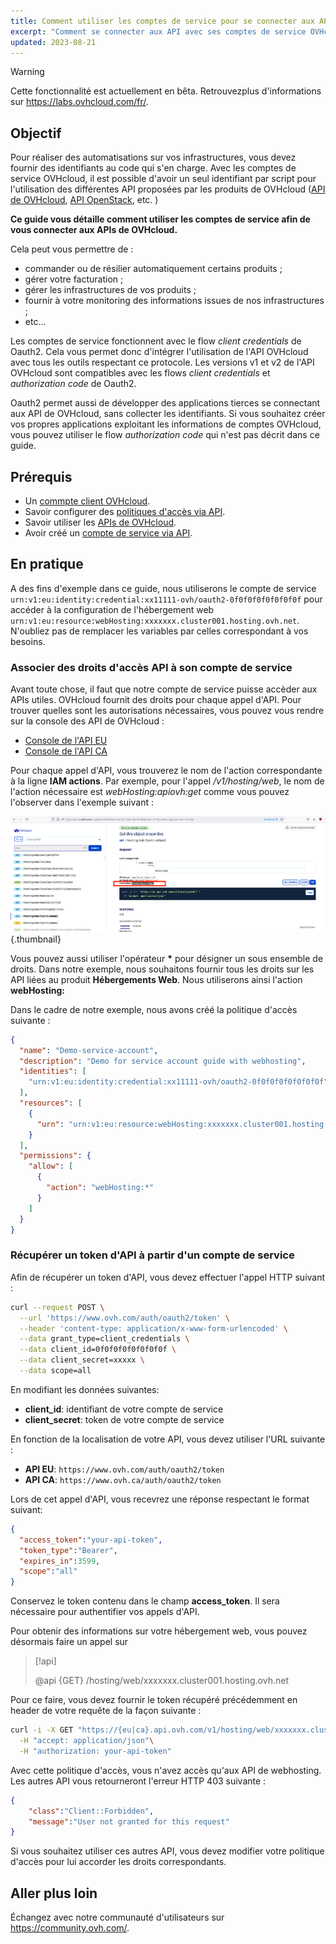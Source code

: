 ```yaml
---
title: Comment utiliser les comptes de service pour se connecter aux API de OVHcloud
excerpt: "Comment se connecter aux API avec ses comptes de service OVHcloud grâce au protocole Oauth2"
updated: 2023-08-21
---
```


> [!warning]
>
> Cette fonctionnalité est actuellement en bêta. Retrouvezplus d'informations sur <https://labs.ovhcloud.com/fr/>.
>

## Objectif

Pour réaliser des automatisations sur vos infrastructures, vous devez fournir des identifiants au code qui s'en charge. Avec les comptes de service OVHcloud, il est possible d'avoir un seul identifiant par script pour l'utilisation des différentes API proposées par les produits de OVHcloud ([API de OVHcloud](/pages/account/api/console-preview), [API OpenStack](/pages/platform/public-cloud/starting_with_nova), etc. )

**Ce guide vous détaille comment utiliser les comptes de service afin de vous connecter aux APIs de OVHcloud.**

Cela peut vous permettre de :

- commander ou de résilier automatiquement certains produits ;
- gérer votre facturation ;
- gérer les infrastructures de vos produits ;
- fournir à votre monitoring des informations issues de nos infrastructures ;
- etc...

Les comptes de service fonctionnent avec le flow *client credentials* de Oauth2. Cela vous permet donc d'intégrer l'utilisation de l'API OVHcloud avec tous les outils respectant ce protocole. Les versions v1 et v2 de l'API OVHcloud sont compatibles avec les flows *client credentials* et *authorization code* de Oauth2.

Oauth2 permet aussi de développer des applications tierces se connectant aux API de OVHcloud, sans collecter les identifiants. Si vous souhaitez créer vos propres applications exploitant les informations de comptes OVHcloud, vous pouvez utiliser le flow *authorization code* qui n'est pas décrit dans ce guide.

## Prérequis

- Un [commpte client OVHcloud](/pages/account/customer/ovhcloud-account-creation).
- Savoir configurer des [politiques d'accès via API](/pages/account/customer/iam-policies-api).
- Savoir utiliser les [APIs de OVHcloud](/pages/account/api/first-steps).
- Avoir créé un [compte de service via API](/pages/account/policies/manage-service-account).

## En pratique

A des fins d'exemple dans ce guide, nous utiliserons le compte de service `urn:v1:eu:identity:credential:xx11111-ovh/oauth2-0f0f0f0f0f0f0f0f` pour accéder à la configuration de l'hébergement web `urn:v1:eu:resource:webHosting:xxxxxxx.cluster001.hosting.ovh.net`. N'oubliez pas de remplacer les variables par celles correspondant à vos besoins.

### Associer des droits d'accès API à son compte de service

Avant toute chose, il faut que notre compte de service puisse accèder aux APIs utiles. OVHcloud fournit des droits pour chaque appel d'API. Pour trouver quelles sont les autorisations nécessaires, vous pouvez vous rendre sur la console des API de OVHcloud :

- [Console de l'API EU](https://eu.api.ovh.com/console-preview/)
- [Console de l'API CA](https://ca.api.ovh.com/console-preview/)

Pour chaque appel d'API, vous trouverez le nom de l'action correspondante à la ligne **IAM actions**.
Par exemple, pour l'appel */v1/hosting/web*, le nom de l'action nécessaire est *webHosting:apiovh:get* comme vous pouvez l'observer dans l'exemple suivant :

![API](images/actions-in-console.png){.thumbnail}

Vous pouvez aussi utiliser l'opérateur **\*** pour désigner un sous ensemble de droits. Dans notre exemple, nous souhaitons fournir tous les droits sur les API liées au produit **Hébergements Web**. Nous utiliserons ainsi l'action **webHosting:**

Dans le cadre de notre exemple, nous avons créé la politique d'accès suivante : 

```json
{
  "name": "Demo-service-account",
  "description": "Demo for service account guide with webhosting",
  "identities": [
    "urn:v1:eu:identity:credential:xx11111-ovh/oauth2-0f0f0f0f0f0f0f0f"
  ],
  "resources": [
    {
      "urn": "urn:v1:eu:resource:webHosting:xxxxxxx.cluster001.hosting.ovh.net"
    }
  ],
  "permissions": {
    "allow": [
      {
        "action": "webHosting:*"
      }
    ]
  }
}
```

### Récupérer un token d'API à partir d'un compte de service

Afin de récupérer un token d'API, vous devez effectuer l'appel HTTP suivant :

```bash
curl --request POST \
  --url 'https://www.ovh.com/auth/oauth2/token' \
  --header 'content-type: application/x-www-form-urlencoded' \
  --data grant_type=client_credentials \
  --data client_id=0f0f0f0f0f0f0f0f \
  --data client_secret=xxxxx \
  --data scope=all
```

En modifiant les données suivantes: 

- **client_id**: identifiant de votre compte de service
- **client_secret**: token de votre compte de service

En fonction de la localisation de votre API, vous devez utiliser l'URL suivante : 

- **API EU**: `https://www.ovh.com/auth/oauth2/token`
- **API CA**: `https://www.ovh.ca/auth/oauth2/token`

Lors de cet appel d'API, vous recevrez une réponse respectant le format suivant:

```json
{
  "access_token":"your-api-token",
  "token_type":"Bearer",
  "expires_in":3599,
  "scope":"all"
}
```

Conservez le token contenu dans le champ **access_token**. Il sera nécessaire pour authentifier vos appels d'API.

Pour obtenir des informations sur votre hébergement web, vous pouvez désormais faire un appel sur 

> [!api]
>
> @api {GET} /hosting/web/xxxxxxx.cluster001.hosting.ovh.net
>

Pour ce faire, vous devez fournir le token récupéré précédemment en header de votre requête de la façon suivante :

```bash
curl -i -X GET "https://{eu|ca}.api.ovh.com/v1/hosting/web/xxxxxxx.cluster001.hosting.ovh.net" \
  -H "accept: application/json"\
  -H "authorization: your-api-token" 
```

Avec cette politique d'accès, vous n'avez accès qu'aux API de webhosting. Les autres API vous retourneront l'erreur HTTP 403 suivante :

```json
{
    "class":"Client::Forbidden",
    "message":"User not granted for this request"
}
```

Si vous souhaitez utiliser ces autres API, vous devez modifier votre politique d'accès pour lui accorder les droits correspondants.

## Aller plus loin

Échangez avec notre communauté d'utilisateurs sur <https://community.ovh.com/>.
